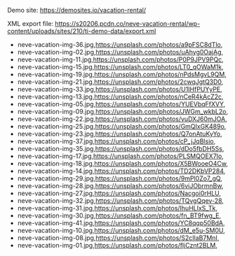 Demo site: https://demosites.io/vacation-rental/

XML export file: https://s20206.pcdn.co/neve-vacation-rental/wp-content/uploads/sites/210/ti-demo-data/export.xml

- neve-vacation-img-36.jpg,https://unsplash.com/photos/a9pFSC8dTlo,
- neve-vacation-img-02.jpg,https://unsplash.com/photos/uAhyg0OajAg,
- neve-vacation-img-11.jpg,https://unsplash.com/photos/P0P9JPV9PQc,
- neve-vacation-img-15.jpg,https://unsplash.com/photos/LT0_qOWaM1k,
- neve-vacation-img-19.jpg,https://unsplash.com/photos/nPdsMgvL9QM,
- neve-vacation-img-21.jpg,https://unsplash.com/photos/2cwqJgtQ3D0,
- neve-vacation-img-33.jpg,https://unsplash.com/photos/U1IHfPUYyPE,
- neve-vacation-img-13.jpg,https://unsplash.com/photos/nCeR4kAcZ2c,
- neve-vacation-img-05.jpg,https://unsplash.com/photos/YUEVbqFfXVY,
- neve-vacation-img-09.jpg,https://unsplash.com/photos/JWGm_wkbL2o,
- neve-vacation-img-22.jpg,https://unsplash.com/photos/vuDXJ60mJOA,
- neve-vacation-img-25.jpg,https://unsplash.com/photos/GmQIxGK489o,
- neve-vacation-img-23.jpg,https://unsplash.com/photos/Q7onAtuKyYo,
- neve-vacation-img-37.jpg,https://unsplash.com/photos/cP_jJqBlsio,
- neve-vacation-img-35.jpg,https://unsplash.com/photos/dDo5fbDH5Ss,
- neve-vacation-img-17.jpg,https://unsplash.com/photos/PLSMQOEX7Io,
- neve-vacation-img-18.jpg,https://unsplash.com/photos/X5BWooeO4Cw,
- neve-vacation-img-14.jpg,https://unsplash.com/photos/TD2DKbVP284,
- neve-vacation-img-29.jpg,https://unsplash.com/photos/9mPl0Zo7_gQ,
- neve-vacation-img-28.jpg,https://unsplash.com/photos/6viJObrmnBw,
- neve-vacation-img-27.jpg,https://unsplash.com/photos/Nacgoi0rHLU,
- neve-vacation-img-32.jpg,https://unsplash.com/photos/TQvgQqev-28,
- neve-vacation-img-31.jpg,https://unsplash.com/photos/IhuHLIxS_Tk,
- neve-vacation-img-30.jpg,https://unsplash.com/photos/fn_BT9fwg_E,
- neve-vacation-img-41.jpg,https://unsplash.com/photos/YC8qqp50BdA,
- neve-vacation-img-10.jpg,https://unsplash.com/photos/dM_e5u-SM0U,
- neve-vacation-img-08.jpg,https://unsplash.com/photos/S2cIlaB7MnI,
- neve-vacation-img-01.jpg,https://unsplash.com/photos/fljCznt2BLM,